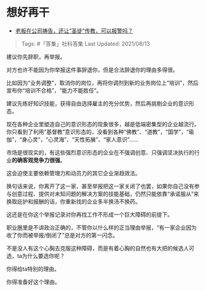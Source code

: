 # 想好再干

- [老板在公司祷告，还让“圣徒”传教，可以报警吗？](https://www.zhihu.com/question/477393642/answer/2041235205)
  
>Tags: #「答集」社科答集
>Last Updated: 2021/08/13

建议你先辞职，再举报。

对方也许不能因为你举报这件事辞退你，但是合法辞退你的理由多得很。

比如因为“业务调整”，取消你的岗位，再将你调剂到新的业务岗位上“培训”，然后宣布你“培训不合格”，“能力不能胜任”。

建议先练好知识技能，获得自由选择雇主的充分优势，然后再挑剔企业的意识形态。

现在各种企业里塑造自己的意识形态的现象很多，越是低端密集型的企业越流行。你只看到了利用“基督教”意识形态的，没看到各种“佛教”、“道教”，“国学”，“瑜伽”，“身心灵”，“心灵海”、“天性拓展”、“家人意识”……

市场是很现实的，有这些强烈意识形态的企业在不强调创意、只强调坚决执行的行业**的确客观竞争力很强**。

这会迫使主要依赖管理力和动员力的其它企业渐趋效法。

换句话来说，你离开了这一家，甚至举报把这一家关闭了也罢，如果你自己没有参与创意过程、提供对未知问题的解决方案的技能基础，仍然只能依靠“承诺服从”来换取庇护和报酬的话，你重新找的企业多半换汤不换药。

这还是在你这个举报记录对你再找工作不形成一个巨大障碍的前提下。

职业圈里是不讲政治正确的，不管你以什么样的正当理由举报，“有一家企业因为收了你而被举报/倒闭了”总是对方的第一闪念。

不是没人有这个心胸去克服这种障碍，而是有着心胸的自然也有大把的候选人可选，ta为什么要选你呢？

你得给ta特别的理由。

你得准备好这个理由。